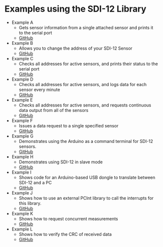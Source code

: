 # Examples using the SDI-12 Library<!--! {#examples_page} -->

- Example A <!--! @subpage example_a_page -->
  - Gets sensor information from a single attached sensor and prints it to the serial port
  - [GitHub](https://github.com/EnviroDIY/Arduino-SDI-12/tree/master/examples/a_wild_card)
- Example B <!--! @subpage example_b_page -->
  - Allows you to change the address of your SDI-12 Sensor
  - [GitHub](https://github.com/EnviroDIY/Arduino-SDI-12/tree/master/examples/b_address_change)
- Example C <!--! @subpage example_c_page -->
  - Checks all addresses for active sensors, and prints their status to the serial port
  - [GitHub](https://github.com/EnviroDIY/Arduino-SDI-12/tree/master/examples/c_check_all_addresses)
- Example D <!--! @subpage example_d_page -->
  - Checks all addresses for active sensors, and logs data for each sensor every minute
  - [GitHub](https://github.com/EnviroDIY/Arduino-SDI-12/tree/master/examples/d_simple_logger)
- Example E <!--! @subpage example_e_page -->
  - Checks all addresses for active sensors, and requests continuous data output from all of the sensors
  - [GitHub](https://github.com/EnviroDIY/Arduino-SDI-12/tree/master/examples/e_continuous_measurement)
- Example F <!--! @subpage example_f_page -->
  - Issues a data request to a single specified sensor
  - [GitHub](https://github.com/EnviroDIY/Arduino-SDI-12/tree/master/examples/f_basic_data_request)
- Example G <!--! @subpage example_g_page -->
  - Demonstrates using the Arduino as a command terminal for SDI-12 sensors.
  - [GitHub](https://github.com/EnviroDIY/Arduino-SDI-12/tree/master/examples/g_terminal_window)
- Example H <!--! @subpage example_h_page -->
  - Demonstrates using SDI-12 in slave mode
  - [GitHub](https://github.com/EnviroDIY/Arduino-SDI-12/tree/master/examples/h_SDI-12_slave_implementation)
- Example I <!--! @subpage example_i_page -->
  - Shows code for an Arduino-based USB dongle to translate between SDI-12 and a PC
  - [GitHub](https://github.com/EnviroDIY/Arduino-SDI-12/tree/master/examples/i_SDI-12_interface)
- Example J <!--! @subpage example_j_page -->
  - Shows how to use an external PCInt library to call the interrupts for this library.
  - [GitHub](https://github.com/EnviroDIY/Arduino-SDI-12/tree/master/examples/j_external_pcint_library)
- Example K <!--! @subpage example_k_page -->
  - Shows how to request concurrent measurements
  - [GitHub](https://github.com/EnviroDIY/Arduino-SDI-12/tree/master/examples/k_concurrent_logger)
- Example L <!--! @subpage example_l_page -->
  - Shows how to verify the CRC of received data
  - [GitHub](https://github.com/EnviroDIY/Arduino-SDI-12/tree/master/examples/l_verify_crc)
